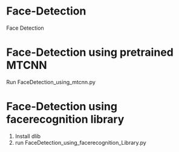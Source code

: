 # Face-Detection
Face Detection

# Face-Detection using pretrained MTCNN
Run FaceDetection_using_mtcnn.py

# Face-Detection using facerecognition library
1. Install dlib
2. run FaceDetection_using_facerecognition_Library.py


